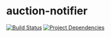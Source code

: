 # auction-notifier

[![Build Status](https://travis-ci.org/dellinger/auction-notifier.svg?branch=master)](https://travis-ci.org/dellinger/auction-notifier) 
[![Project Dependencies](https://david-dm.org/dellinger/auction-notifier.svg)](https://david-dm.org/dellinger/auction-notifier) 


